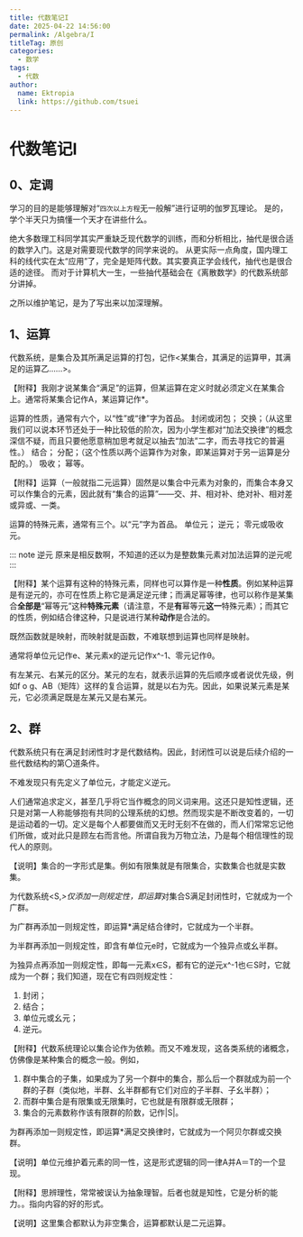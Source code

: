 ```yaml
---
title: 代数笔记I
date: 2025-04-22 14:56:00
permalink: /Algebra/I
titleTag: 原创
categories: 
  - 数学
tags: 
  - 代数
author: 
  name: Ektropia
  link: https://github.com/tsuei
---
```


# 代数笔记I

## 0、定调
学习的目的是能够理解对“`四次以上方程`无一般解”进行证明的伽罗瓦理论。
是的，学个半天只为搞懂一个天才在讲些什么。

绝大多数理工科同学其实严重缺乏现代数学的训练，而和分析相比，抽代是很合适的数学入门。这是对需要现代数学的同学来说的。
从更实际一点角度，国内理工科的线代实在太“应用”了，完全是矩阵代数。其实要真正学会线代，抽代也是很合适的途径。
而对于计算机大一生，一些抽代基础会在《离散数学》的代数系统部分讲掉。

之所以维护笔记，是为了写出来以加深理解。

## 1、运算
代数系统，是集合及其所满足运算的打包，记作<某集合，其满足的运算甲，其满足的运算乙……>。

【附释】我刚才说某集合“满足”的运算，但某运算在定义时就必须定义在某集合上。通常将某集合记作A，某运算记作*。

运算的性质，通常有六个，以“性”或“律”字为首品。
封闭或闭包；
交换；（从这里我们可以说本环节还处于一种比较低的阶次，因为小学生都对“加法交换律”的概念深信不疑，而且只要他愿意稍加思考就足以抽去“加法”二字，而去寻找它的普遍性。）
结合；
分配；（这个性质以两个运算作为对象，即某运算对于另一运算是分配的。）
吸收；
幂等。

【附释】运算（一般就指二元运算）固然是以集合中元素为对象的，而集合本身又可以作集合的元素，因此就有“集合的运算”——交、并、相对补、绝对补、相对差或异或、一类。

运算的特殊元素，通常有三个。以“元”字为首品。
单位元；
逆元；
零元或吸收元。

::: note 逆元
原来是相反数啊，不知道的还以为是整数集元素对加法运算的逆元呢
:::

【附释】某个运算有这种的特殊元素，同样也可以算作是一种**性质**。例如某种运算是有逆元的，亦可在性质上称它是满足逆元律；而满足幂等律，也可以称作是某集合**全部是**“幂等元”这种**特殊元素**（请注意，不是**有**幂等元**这一**特殊元素）；而其它的性质，例如结合律这种，只是说进行某种**动作**是合法的。

既然函数就是映射，而映射就是函数，不难联想到运算也同样是映射。

通常将单位元记作e、某元素x的逆元记作x^-1、零元记作θ。

有左某元、右某元的区分。某元的左右，就表示运算的先后顺序或者说优先级，例如f o g、AB（矩阵）这样的复合运算，就是以右为先。因此，如果说某元素是某元，它必须满足既是左某元又是右某元。


## 2、群
代数系统只有在满足封闭性时才是代数结构。因此，封闭性可以说是后续介绍的一些代数结构的第〇道条件。

不难发现只有先定义了单位元，才能定义逆元。

人们通常追求定义，甚至几乎将它当作概念的同义词来用。这还只是知性逻辑，还只是对第一人称能够抱有共同的公理系统的幻想。然而现实是不断改变着的，一切是运动着的一切。定义是每个人都要做而又无时无刻不在做的，而人们常常忘记他们所做，或对此只是顾左右而言他。所谓自我为万物立法，乃是每个相信理性的现代人的原则。

【说明】集合的一字形式是集。例如有限集就是有限集合，实数集合也就是实数集。

为代数系统<S,*>仅添加一则规定性，即运算*对集合S满足封闭性时，它就成为一个广群。

为广群再添加一则规定性，即运算*满足结合律时，它就成为一个半群。

为半群再添加一则规定性，即含有单位元e时，它就成为一个独异点或幺半群。

为独异点再添加一则规定性，即每一元素x∈S，都有它的逆元x^-1也∈S时，它就成为一个群；我们知道，现在它有四则规定性：
1. 封闭；
2. 结合；
3. 单位元或幺元；
4. 逆元。

【附释】代数系统理论以集合论作为依赖。而又不难发现，这各类系统的诸概念，仿佛像是某种集合的概念一般。例如，
1. 群中集合的子集，如果成为了另一个群中的集合，那么后一个群就成为前一个群的子群（类似地，半群、幺半群都有它们对应的子半群、子幺半群）；
2. 而群中集合是有限集或无限集时，它也就是有限群或无限群；
3. 集合的元素数称作该有限群的阶数，记作|S|。

为群再添加一则规定性，即运算*满足交换律时，它就成为一个阿贝尔群或交换群。


【说明】单位元维护着元素的同一性，这是形式逻辑的同一律A并A＝T的一个显现。

【附释】思辨理性，常常被误认为抽象理智。后者也就是知性，它是分析的能力。。指向内容的好的形式。

【说明】这里集合都默认为非空集合，运算都默认是二元运算。